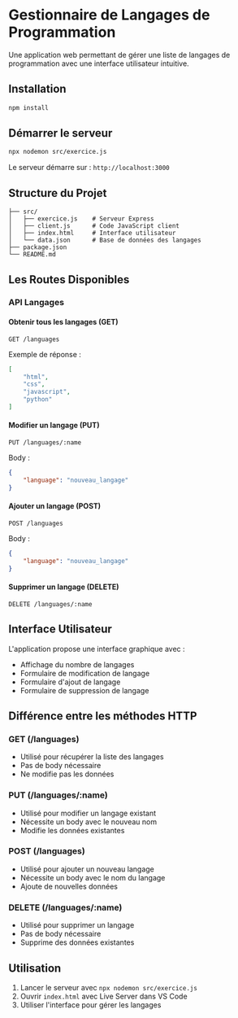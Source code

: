 # Gestionnaire de Langages de Programmation

Une application web permettant de gérer une liste de langages de programmation avec une interface utilisateur intuitive.

## Installation

```bash
npm install
```

## Démarrer le serveur

```bash
npx nodemon src/exercice.js
```

Le serveur démarre sur : `http://localhost:3000`

## Structure du Projet

```
├── src/
│   ├── exercice.js    # Serveur Express
│   ├── client.js      # Code JavaScript client
│   ├── index.html     # Interface utilisateur
│   └── data.json      # Base de données des langages
├── package.json
└── README.md
```

## Les Routes Disponibles

### API Langages

#### Obtenir tous les langages (GET)
```http
GET /languages
```

Exemple de réponse :
```json
[
    "html",
    "css",
    "javascript",
    "python"
]
```

#### Modifier un langage (PUT)
```http
PUT /languages/:name
```

Body :
```json
{
    "language": "nouveau_langage"
}
```

#### Ajouter un langage (POST)
```http
POST /languages
```

Body :
```json
{
    "language": "nouveau_langage"
}
```

#### Supprimer un langage (DELETE)
```http
DELETE /languages/:name
```

## Interface Utilisateur

L'application propose une interface graphique avec :
- Affichage du nombre de langages
- Formulaire de modification de langage
- Formulaire d'ajout de langage
- Formulaire de suppression de langage

## Différence entre les méthodes HTTP

### GET (/languages)
- Utilisé pour récupérer la liste des langages
- Pas de body nécessaire
- Ne modifie pas les données

### PUT (/languages/:name)
- Utilisé pour modifier un langage existant
- Nécessite un body avec le nouveau nom
- Modifie les données existantes

### POST (/languages)
- Utilisé pour ajouter un nouveau langage
- Nécessite un body avec le nom du langage
- Ajoute de nouvelles données

### DELETE (/languages/:name)
- Utilisé pour supprimer un langage
- Pas de body nécessaire
- Supprime des données existantes

## Utilisation

1. Lancer le serveur avec `npx nodemon src/exercice.js`
2. Ouvrir `index.html` avec Live Server dans VS Code
3. Utiliser l'interface pour gérer les langages
